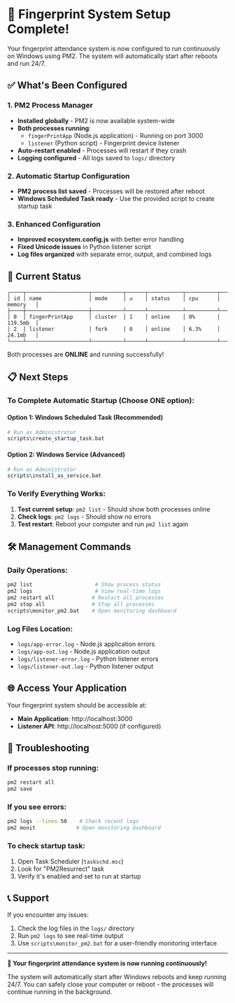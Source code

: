 # 🎉 Fingerprint System Setup Complete!

Your fingerprint attendance system is now configured to run continuously on Windows using PM2. The system will automatically start after reboots and run 24/7.

## ✅ What's Been Configured

### 1. PM2 Process Manager
- **Installed globally** - PM2 is now available system-wide
- **Both processes running**:
  - `fingerPrintApp` (Node.js application) - Running on port 3000
  - `listener` (Python script) - Fingerprint device listener
- **Auto-restart enabled** - Processes will restart if they crash
- **Logging configured** - All logs saved to `logs/` directory

### 2. Automatic Startup Configuration
- **PM2 process list saved** - Processes will be restored after reboot
- **Windows Scheduled Task ready** - Use the provided script to create startup task

### 3. Enhanced Configuration
- **Improved ecosystem.config.js** with better error handling
- **Fixed Unicode issues** in Python listener script
- **Log files organized** with separate error, output, and combined logs

## 🚀 Current Status

```
┌────┬────────────────────┬──────────┬──────┬───────────┬──────────┬──────────┐
│ id │ name               │ mode     │ ↺    │ status    │ cpu      │ memory   │ 
├────┼────────────────────┼──────────┴──────┴───────────┴──────────┴──────────┤ 
│ 0  │ fingerPrintApp     │ cluster  │ 1    │ online    │ 0%       │ 119.5mb  │ 
│ 2  │ listener           │ fork     │ 0    │ online    │ 6.3%     │ 24.1mb   │ 
└────┴────────────────────┴──────────┴──────┴───────────┴──────────┴──────────┘
```

Both processes are **ONLINE** and running successfully!

## 📋 Next Steps

### To Complete Automatic Startup (Choose ONE option):

#### Option 1: Windows Scheduled Task (Recommended)
```bash
# Run as Administrator
scripts\create_startup_task.bat
```

#### Option 2: Windows Service (Advanced)
```bash
# Run as Administrator
scripts\install_as_service.bat
```

### To Verify Everything Works:
1. **Test current setup**: `pm2 list` - Should show both processes online
2. **Check logs**: `pm2 logs` - Should show no errors
3. **Test restart**: Reboot your computer and run `pm2 list` again

## 🛠️ Management Commands

### Daily Operations:
```bash
pm2 list                    # Show process status
pm2 logs                    # View real-time logs
pm2 restart all            # Restart all processes
pm2 stop all               # Stop all processes
scripts\monitor_pm2.bat    # Open monitoring dashboard
```

### Log Files Location:
- `logs/app-error.log` - Node.js application errors
- `logs/app-out.log` - Node.js application output
- `logs/listener-error.log` - Python listener errors
- `logs/listener-out.log` - Python listener output

## 🌐 Access Your Application

Your fingerprint system should be accessible at:
- **Main Application**: http://localhost:3000
- **Listener API**: http://localhost:5000 (if configured)

## 🔧 Troubleshooting

### If processes stop running:
```bash
pm2 restart all
pm2 save
```

### If you see errors:
```bash
pm2 logs --lines 50    # Check recent logs
pm2 monit             # Open monitoring dashboard
```

### To check startup task:
1. Open Task Scheduler (`taskschd.msc`)
2. Look for "PM2Resurrect" task
3. Verify it's enabled and set to run at startup

## 📞 Support

If you encounter any issues:
1. Check the log files in the `logs/` directory
2. Run `pm2 logs` to see real-time output
3. Use `scripts\monitor_pm2.bat` for a user-friendly monitoring interface

---

**🎯 Your fingerprint attendance system is now running continuously!**

The system will automatically start after Windows reboots and keep running 24/7. You can safely close your computer or reboot - the processes will continue running in the background.
